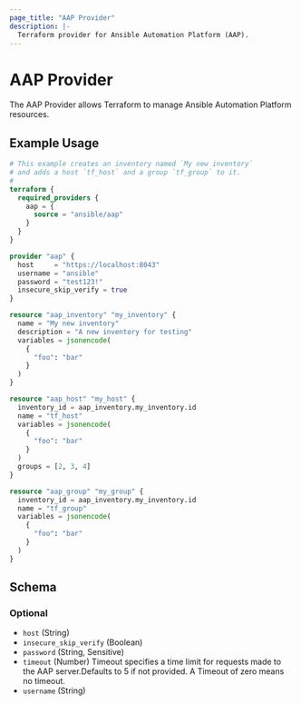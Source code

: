 ```yaml
---
page_title: "AAP Provider"
description: |-
  Terraform provider for Ansible Automation Platform (AAP).
---
```


# AAP Provider

The AAP Provider allows Terraform to manage Ansible Automation Platform resources.



## Example Usage

```terraform
# This example creates an inventory named `My new inventory`
# and adds a host `tf_host` and a group `tf_group` to it.
#
terraform {
  required_providers {
    aap = {
      source = "ansible/aap"
    }
  }
}

provider "aap" {
  host     = "https://localhost:8043"
  username = "ansible"
  password = "test123!"
  insecure_skip_verify = true
}

resource "aap_inventory" "my_inventory" {
  name = "My new inventory"
  description = "A new inventory for testing"
  variables = jsonencode(
    {
      "foo": "bar"
    }
  )
}

resource "aap_host" "my_host" {
  inventory_id = aap_inventory.my_inventory.id
  name = "tf_host"
  variables = jsonencode(
    {
      "foo": "bar"
    }
  )
  groups = [2, 3, 4]
}

resource "aap_group" "my_group" {
  inventory_id = aap_inventory.my_inventory.id
  name = "tf_group" 
  variables = jsonencode(
    {
      "foo": "bar"
    }
  )
}
```
<!-- schema generated by tfplugindocs -->
## Schema

### Optional

- `host` (String)
- `insecure_skip_verify` (Boolean)
- `password` (String, Sensitive)
- `timeout` (Number) Timeout specifies a time limit for requests made to the AAP server.Defaults to 5 if not provided. A Timeout of zero means no timeout.
- `username` (String)
